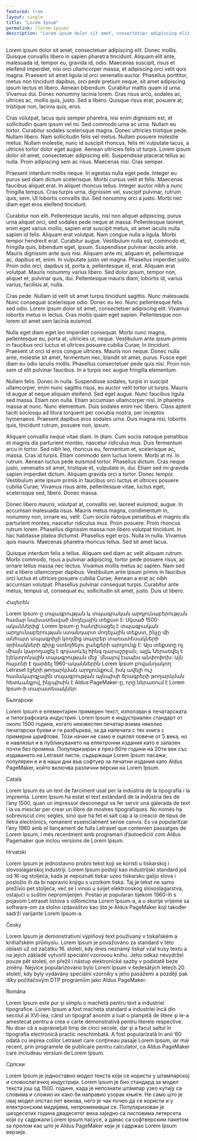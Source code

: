 ```yaml
---
featured: true
layout: single
title: "Lorem Ipsum"
permalink: /lorem-ipsum/
description: "Lorem ipsum dolor sit amet, consectetuer adipiscing elit."
---
```


Lorem ipsum dolor sit amet, consectetuer adipiscing elit. Donec mollis. Quisque convallis libero in sapien pharetra tincidunt. Aliquam elit ante, malesuada id, tempor eu, gravida id, odio. Maecenas suscipit, risus et eleifend imperdiet, nisi orci ullamcorper massa, et adipiscing orci velit quis magna. Praesent sit amet ligula id orci venenatis auctor. Phasellus porttitor, metus non tincidunt dapibus, orci pede pretium neque, sit amet adipiscing ipsum lectus et libero. Aenean bibendum. Curabitur mattis quam id urna. Vivamus dui. Donec nonummy lacinia lorem. Cras risus arcu, sodales ac, ultrices ac, mollis quis, justo. Sed a libero. Quisque risus erat, posuere at, tristique non, lacinia quis, eros.

Cras volutpat, lacus quis semper pharetra, nisi enim dignissim est, et sollicitudin quam ipsum vel mi. Sed commodo urna ac urna. Nullam eu tortor. Curabitur sodales scelerisque magna. Donec ultricies tristique pede. Nullam libero. Nam sollicitudin felis vel metus. Nullam posuere molestie metus. Nullam molestie, nunc id suscipit rhoncus, felis mi vulputate lacus, a ultrices tortor dolor eget augue. Aenean ultricies felis ut turpis. Lorem ipsum dolor sit amet, consectetuer adipiscing elit. Suspendisse placerat tellus ac nulla. Proin adipiscing sem ac risus. Maecenas nisi. Cras semper.

Praesent interdum mollis neque. In egestas nulla eget pede. Integer eu purus sed diam dictum scelerisque. Morbi cursus velit et felis. Maecenas faucibus aliquet erat. In aliquet rhoncus tellus. Integer auctor nibh a nunc fringilla tempus. Cras turpis urna, dignissim vel, suscipit pulvinar, rutrum quis, sem. Ut lobortis convallis dui. Sed nonummy orci a justo. Morbi nec diam eget eros eleifend tincidunt.

Curabitur non elit. Pellentesque iaculis, nisl non aliquet adipiscing, purus urna aliquet orci, sed sodales pede neque at massa. Pellentesque laoreet, enim eget varius mollis, sapien erat suscipit metus, sit amet iaculis nulla sapien id felis. Aliquam erat volutpat. Nam congue nulla a ligula. Morbi tempor hendrerit erat. Curabitur augue. Vestibulum nulla est, commodo et, fringilla quis, bibendum eget, ipsum. Suspendisse pulvinar iaculis ante. Mauris dignissim ante quis nisi. Aliquam ante mi, aliquam et, pellentesque ac, dapibus et, enim. In vulputate justo vel magna. Phasellus imperdiet justo. Proin odio orci, dapibus id, porta a, pellentesque id, erat. Aliquam erat volutpat. Mauris nonummy varius libero. Sed dolor ipsum, tempor non, aliquet et, pulvinar quis, dui. Pellentesque mauris diam, lobortis id, varius varius, facilisis at, nulla.

Cras pede. Nullam id velit sit amet turpis tincidunt sagittis. Nunc malesuada. Nunc consequat scelerisque odio. Donec eu leo. Nunc pellentesque felis sed odio. Lorem ipsum dolor sit amet, consectetuer adipiscing elit. Vivamus lobortis metus in lectus. Cras mollis quam eget sapien. Pellentesque non lorem sit amet sem lacinia euismod.

Nulla eget diam eget leo imperdiet consequat. Morbi nunc magna, pellentesque eu, porta at, ultricies ut, neque. Vestibulum ante ipsum primis in faucibus orci luctus et ultrices posuere cubilia Curae; In tincidunt. Praesent ut orci id eros congue ultrices. Mauris non neque. Donec nulla ante, molestie sit amet, fermentum nec, blandit sit amet, purus. Fusce eget diam eu odio iaculis mollis. Phasellus consectetuer pede quis nisi. Proin non sem ut elit pulvinar faucibus. In a turpis nec augue fringilla elementum.

Nullam felis. Donec in nulla. Suspendisse sodales, turpis in suscipit ullamcorper, enim nunc sagittis risus, eu auctor velit tortor ut turpis. Mauris id augue at neque aliquam eleifend. Sed eget augue. Nunc faucibus ligula sed massa. Etiam non nulla. Etiam accumsan ullamcorper nisl. In pharetra massa at nunc. Nunc elementum. Duis sodales enim nec libero. Class aptent taciti sociosqu ad litora torquent per conubia nostra, per inceptos hymenaeos. Praesent dapibus eros sodales urna. Duis magna nisi, lobortis quis, tincidunt rutrum, posuere non, ipsum.

Aliquam convallis neque vitae diam. In diam. Cum sociis natoque penatibus et magnis dis parturient montes, nascetur ridiculus mus. Duis fermentum arcu in tortor. Sed nibh leo, rhoncus eu, fermentum et, scelerisque ac, massa. Cras id turpis. Etiam commodo sem luctus lorem. Morbi at mi. In rutrum. Aenean luctus pede euismod tortor. Phasellus dictum. Cras neque justo, venenatis sit amet, tristique et, vulputate in, dui. Etiam sed mi gravida sapien imperdiet dictum. Aliquam gravida orci a tortor. Donec tempor. Vestibulum ante ipsum primis in faucibus orci luctus et ultrices posuere cubilia Curae; Vivamus risus ante, pellentesque vitae, luctus eget, scelerisque sed, libero. Donec massa.

Donec libero mauris, volutpat at, convallis vel, laoreet euismod, augue. In accumsan malesuada risus. Mauris metus magna, condimentum in, nonummy non, ornare eu, velit. Cum sociis natoque penatibus et magnis dis parturient montes, nascetur ridiculus mus. Proin posuere. Proin rhoncus rutrum lorem. Phasellus dignissim massa non libero volutpat tincidunt. In hac habitasse platea dictumst. Phasellus eget eros. Nulla in nulla. Vivamus quis mauris. Maecenas pharetra rhoncus tellus. Sed sit amet lacus.

Quisque interdum felis a tellus. Aliquam sed diam ac velit aliquam rutrum. Morbi commodo, risus a pulvinar adipiscing, tortor pede posuere risus, ac ornare tellus massa nec lectus. Vivamus mollis metus ac sapien. Nam sed est a libero ullamcorper dapibus. Vestibulum ante ipsum primis in faucibus orci luctus et ultrices posuere cubilia Curae; Aenean a erat ac nibh accumsan volutpat. Phasellus pulvinar consequat turpis. Curabitur ante metus, tempus ut, consequat eu, sollicitudin sit amet, justo. Duis ut libero.

Հայերեն

Lorem Ipsum-ը տպագրության և տպագրական արդյունաբերության համար նախատեսված մոդելային տեքստ է: Սկսած 1500-ականներից\` Lorem Ipsum-ը հանդիսացել է տպագրական արդյունաբերության ստանդարտ մոդելային տեքստ, ինչը մի անհայտ տպագրիչի կողմից տարբեր տառատեսակների օրինակների գիրք ստեղծելու ջանքերի արդյունք է: Այս տեքստը ոչ միայն կարողացել է գոյատևել հինգ դարաշրջան, այլև ներառվել է էլեկտրոնային տպագրության մեջ\` մնալով էապես անփոփոխ: Այն հայտնի է դարձել 1960-ականներին Lorem Ipsum բովանդակող Letraset էջերի թողարկման արդյունքում, իսկ ավելի ուշ համակարգչային տպագրության այնպիսի ծրագրերի թողարկման հետևանքով, ինչպիսին է Aldus PageMaker-ը, որը ներառում է Lorem Ipsum-ի տարատեսակներ:

Български

Lorem Ipsum е елементарен примерен текст, използван в печатарската и типографската индустрия. Lorem Ipsum е индустриален стандарт от около 1500 година, когато неизвестен печатар взема няколко печатарски букви и ги разбърква, за да напечата с тях книга с примерни шрифтове. Този начин не само е оцелял повече от 5 века, но е навлязъл и в публикуването на електронни издания като е запазен почти без промяна. Популяризиран е през 60те години на 20ти век със издаването на Letraset листи, съдържащи Lorem Ipsum пасажи, популярен е и в наши дни във софтуер за печатни издания като Aldus PageMaker, който включва различни версии на Lorem Ipsum.

Català

Lorem Ipsum és un text de farciment usat per la indústria de la tipografia i la impremta. Lorem Ipsum ha estat el text estàndard de la indústria des de l&#8217;any 1500, quan un impressor desconegut va fer servir una galerada de text i la va mesclar per crear un llibre de mostres tipogràfiques. No només ha sobreviscut cinc segles, sinó que ha fet el salt cap a la creació de tipus de lletra electrònics, romanent essencialment sense canvis. Es va popularitzar l&#8217;any 1960 amb el llançament de fulls Letraset que contenien passatges de Lorem Ipsum, i més recentment amb programari d&#8217;autoedició com Aldus Pagemaker que inclou versions de Lorem Ipsum.

Hrvatski

Lorem Ipsum je jednostavno probni tekst koji se koristi u tiskarskoj i slovoslagarskoj industriji. Lorem Ipsum postoji kao industrijski standard još od 16-og stoljeća, kada je nepoznati tiskar uzeo tiskarsku galiju slova i posložio ih da bi napravio knjigu s uzorkom tiska. Taj je tekst ne samo preživio pet stoljeća, već se i vinuo u svijet elektronskog slovoslagarstva, ostajući u suštini nepromijenjen. Postao je popularan tijekom 1960-ih s pojavom Letraset listova s odlomcima Lorem Ipsum-a, a u skorije vrijeme sa software-om za stolno izdavaštvo kao što je Aldus PageMaker koji također sadrži varijante Lorem Ipsum-a.

Česky

Lorem Ipsum je demonstrativní výplňový text používaný v tiskařském a knihařském průmyslu. Lorem Ipsum je považováno za standard v této oblasti už od začátku 16. století, kdy dnes neznámý tiskař vzal kusy textu a na jejich základě vytvořil speciální vzorovou knihu. Jeho odkaz nevydržel pouze pět století, on přežil i nástup elektronické sazby v podstatě beze změny. Nejvíce popularizováno bylo Lorem Ipsum v šedesátých letech 20. století, kdy byly vydávány speciální vzorníky s jeho pasážemi a později pak díky počítačovým DTP programům jako Aldus PageMaker.

Româna

Lorem Ipsum este pur şi simplu o machetă pentru text a industriei tipografice. Lorem Ipsum a fost macheta standard a industriei încă din secolul al XVI-lea, când un tipograf anonim a luat o planşetă de litere şi le-a amestecat pentru a crea o carte demonstrativă pentru literele respective. Nu doar că a supravieţuit timp de cinci secole, dar şi a facut saltul în tipografia electronică practic neschimbată. A fost popularizată în anii &#8217;60 odată cu ieşirea colilor Letraset care conţineau pasaje Lorem Ipsum, iar mai recent, prin programele de publicare pentru calculator, ca Aldus PageMaker care includeau versiuni de Lorem Ipsum.

Српски

Lorem Ipsum је једноставно модел текста који се користи у штампарској и словослагачкој индустрији. Lorem ipsum је био стандард за модел текста још од 1500. године, када је непознати штампар узео кутију са словима и сложио их како би направио узорак књиге. Не само што је овај модел опстао пет векова, него је чак почео да се користи и у електронским медијима, непроменивши се. Популаризован је шездесетих година двадесетог века заједно са листовима летерсета који су садржали Lorem Ipsum пасусе, а данас са софтверским пакетом за прелом као што је Aldus PageMaker који је садржао Lorem Ipsum верзије.